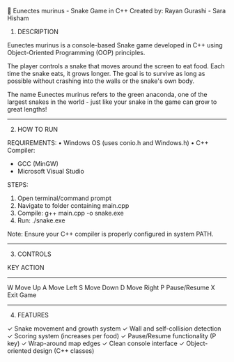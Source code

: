 🐍 Eunectes murinus - Snake Game in C++
Created by: Rayan Gurashi - Sara Hisham

1. DESCRIPTION

Eunectes murinus is a console-based Snake game developed in C++ using 
Object-Oriented Programming (OOP) principles.

The player controls a snake that moves around the screen to eat food. 
Each time the snake eats, it grows longer. The goal is to survive as 
long as possible without crashing into the walls or the snake's own body.

The name Eunectes murinus refers to the green anaconda, one of the 
largest snakes in the world - just like your snake in the game can 
grow to great lengths!

-------
2. HOW TO RUN

REQUIREMENTS:
• Windows OS (uses conio.h and Windows.h)
• C++ Compiler:
  - GCC (MinGW)
  - Microsoft Visual Studio

STEPS:
1. Open terminal/command prompt
2. Navigate to folder containing main.cpp
3. Compile: g++ main.cpp -o snake.exe
4. Run: ./snake.exe

Note: Ensure your C++ compiler is properly configured in system PATH.

-------
3. CONTROLS

KEY    ACTION
----   ------------------
W      Move Up
A      Move Left
S      Move Down
D      Move Right
P      Pause/Resume
X      Exit Game

-------
4. FEATURES

✓ Snake movement and growth system
✓ Wall and self-collision detection
✓ Scoring system (increases per food)
✓ Pause/Resume functionality (P key)
✓ Wrap-around map edges
✓ Clean console interface
✓ Object-oriented design (C++ classes)

